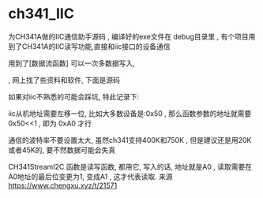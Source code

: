 # ch341_IIC
为CH341A做的IIC通信助手源码 , 编译好的exe文件在 debug目录里 , 
有个项目用到了CH341A的IIC读写功能,直接和iic接口的设备通信

用到了[数据流函数] 可以一次多数据写入,

, 网上找了些资料和软件, 下面是源码

如果对iic不熟悉的可能会踩坑, 特此记录下:

iic从机地址需要左移一位, 比如大多数设备是:0x50 , 那么函数参数的地址就需要0x50<<1 , 即为 0xA0 才行

通信的波特率不要设置太大, 虽然ch341支持400K和750K , 但是建议还是用20K或者45K的, 要不然数据可能会失真

 CH341StreamI2C 函数是读写函数, 都用它,  写入的话,  地址就是A0 ,  读取需要在A0地址的最后位变更为1, 变成A1 , 这才代表读取.
来源 https://www.chengxu.xyz/t/21571

